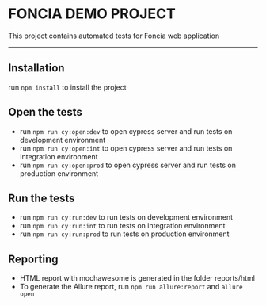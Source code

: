 # FONCIA DEMO PROJECT

This project contains automated tests for Foncia web application 

---

## Installation
run `npm install` to install the project

## Open the tests
* run `npm run cy:open:dev` to open cypress server and run tests on development environment
* run `npm run cy:open:int` to open cypress server and run tests on integration environment
* run `npm run cy:open:prod` to open cypress server and run tests on production environment

## Run the tests
* run `npm run cy:run:dev` to run tests on development environment
* run `npm run cy:run:int` to run tests on integration environment
* run `npm run cy:run:prod` to run tests on production environment

## Reporting
* HTML report with mochawesome is generated in the folder reports/html
* To generate the Allure report, run `npm run allure:report` and `allure open`
